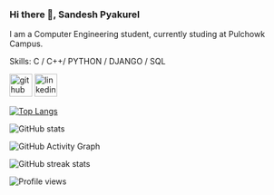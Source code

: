 ### Hi there 👋, Sandesh Pyakurel
I am a Computer Engineering student, currently studing at Pulchowk Campus.

Skills: C / C++/ PYTHON / DJANGO / SQL



[<img src='https://cdn.jsdelivr.net/npm/simple-icons@3.0.1/icons/github.svg' alt='github' height='40'>](https://github.com/Sandesh-Pyakurel)  [<img src='https://cdn.jsdelivr.net/npm/simple-icons@3.0.1/icons/linkedin.svg' alt='linkedin' height='40'>](https://www.linkedin.com/in/sandesh-pyakurel-714394154/)  

[![Top Langs](https://github-readme-stats.vercel.app/api/top-langs/?username=Sandesh-Pyakurel)](https://github.com/anuraghazra/github-readme-stats)

![GitHub stats](https://github-readme-stats.vercel.app/api?username=Sandesh-Pyakurel&show_icons=true&count_private=true)  

![GitHub Activity Graph](https://activity-graph.herokuapp.com/graph?username=Sandesh-Pyakurel)  

![GitHub streak stats](https://streak-stats.demolab.com/?user=Sandesh-Pyakurel)  

![Profile views](https://gpvc.arturio.dev/Sandesh-Pyakurel)  
